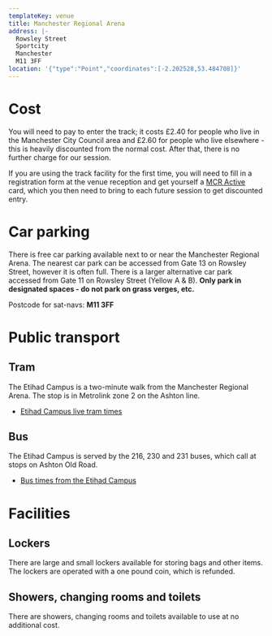 ```yaml
---
templateKey: venue
title: Manchester Regional Arena
address: |-
  Rowsley Street
  Sportcity
  Manchester
  M11 3FF
location: '{"type":"Point","coordinates":[-2.202528,53.484708]}'
---
```

# Cost

You will need to pay to enter the track; it costs £2.40 for people who live in 
the Manchester City Council area and £2.60 for people who live elsewhere - this 
is heavily discounted from the normal cost. After that, there is no further 
charge for our session.

If you are using the track facility for the first time, you will need to fill in
a registration form at the venue reception and get yourself a 
[MCR Active](https://mcractive.com) card, which you then need to bring to each 
future session to get discounted entry.

# Car parking

There is free car parking available next to or near the Manchester Regional 
Arena. The nearest car park can be accessed from Gate 13 on Rowsley Street, 
however it is often full. There is a larger alternative car park accessed from 
Gate 11 on Rowsley Street (Yellow A & B). **Only park in designated spaces - 
do not park on grass verges, etc.**

Postcode for sat-navs: **M11 3FF**

# Public transport

## Tram

The Etihad Campus is a two-minute walk from the Manchester Regional Arena. 
The stop is in Metrolink zone 2 on the Ashton line.

* [Etihad Campus live tram times](https://tfgm.com/public-transport/tram/stops/etihad-campus-tram)

## Bus

The Etihad Campus is served by the 216, 230 and 231 buses, which call at stops
on Ashton Old Road.

* [Bus times from the Etihad Campus](https://tfgm.com/public-transport/bus/stops/1800EB32531)

# Facilities

## Lockers

There are large and small lockers available for storing bags and other items.
The lockers are operated with a one pound coin, which is refunded.

## Showers, changing rooms and toilets

There are showers, changing rooms and toilets available to use at no additional
cost.
